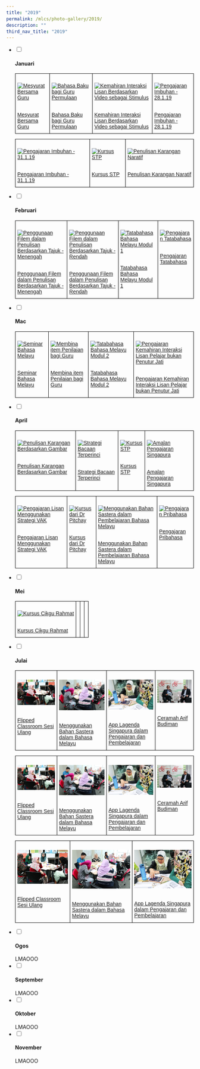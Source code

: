 ```yaml
---
title: "2019"
permalink: /mlcs/photo-gallery/2019/
description: ""
third_nav_title: "2019"
---
```

<ul class="jekyllcodex_accordion">
  <li>
    <input type="checkbox" id="accordion42">
    <label for="accordion42"><h4>Januari</h4></label>
    <div>
      <style type="text/css">
.tg  {border-collapse:collapse;border-spacing:0;}
.tg td{border-color:black;border-style:solid;border-width:1px;font-family:Arial, sans-serif;font-size:14px;
  overflow:hidden;padding:10px 5px;word-break:normal;}
.tg th{border-color:black;border-style:solid;border-width:1px;font-family:Arial, sans-serif;font-size:14px;
  font-weight:normal;overflow:hidden;padding:10px 5px;word-break:normal;}
.tg .tg-0lax{text-align:left;vertical-align:top}
</style>
<table class="tg">
<thead>
  <tr>
    <td class="tg-0lax"><p><a href="/mlcs/photo-gallery/2019/mesyurat-bersama-guru"><img src="![](/images/img_2812.png)" alt="Mesyurat Bersama Guru"></a></p><br><a href="/mlcs/photo-gallery/2019/mesyurat-bersama-guru">
Mesyurat Bersama Guru</a></td>
    <td class="tg-0lax"><p><a href="/mlcs/photo-gallery/2019/Bahasa-Baku-bagi-Guru-Permulaan"><img src="![](/images/img_2895.jpeg)" alt="Bahasa Baku bagi Guru Permulaan"></a></p><br><a href="/mlcs/photo">Bahasa Baku bagi Guru Permulaan
</a></td>
    <td class="tg-0lax"><p><a href="/mlcs/photo-gallery/2019/Kemahiran-Interaksi-Lisan-Berdasarkan-Video-sebagai-Stimulus"><img src="![](/images/img_3035.jpeg)" alt="Kemahiran Interaksi Lisan Berdasarkan Video sebagai Stimulus"></a></p><br><a href="/mlcs/photo-gallery/2019/Kemahiran-Interaksi-Lisan-Berdasarkan-Video-sebagai-Stimulus">Kemahiran Interaksi Lisan Berdasarkan Video sebagai Stimulus</a></td>
		    <td class="tg-0lax"><p><a href="/mlcs/photo-gallery/2019/Pengajaran-Imbuhan-28-1-19"><img src="![](/images/img_3132.jpeg)" alt="Pengajaran Imbuhan - 28.1.19"></a></p><br><a href="/mlcs/photo-gallery/2019/Pengajaran-Imbuhan-28-1-19">Pengajaran Imbuhan - 28.1.19</a></td>
			</tr>
</thead>
</table>
			<style type="text/css">
.tg  {border-collapse:collapse;border-spacing:0;}
.tg td{border-color:black;border-style:solid;border-width:1px;font-family:Arial, sans-serif;font-size:14px;
  overflow:hidden;padding:10px 5px;word-break:normal;}
.tg th{border-color:black;border-style:solid;border-width:1px;font-family:Arial, sans-serif;font-size:14px;
  font-weight:normal;overflow:hidden;padding:10px 5px;word-break:normal;}
.tg .tg-0lax{text-align:left;vertical-align:top}
</style>
<table class="tg">
<thead>
  <tr>
    <td class="tg-0lax"><p><a href="/mlcs/photo-gallery/2019/Pengajaran-Imbuhan-31-1-19"><img src="![](/images/img_3295.jpeg)" alt="Pengajaran Imbuhan - 31.1.19"></a></p><br><a href="/mlcs/photo-gallery/2019/Pengajaran-Imbuhan-31-1-19">
Pengajaran Imbuhan - 31.1.19</a></td>
    <td class="tg-0lax"><p><a href="/mlcs/photo-gallery/2019/Kursus-STP-31-1-19"><img src="![](/images/img_3233.jpeg)" alt="Kursus STP"></a></p><br><a href="/mlcs/photo-gallery/2019/Kursus-STP-31-1-19">Kursus STP
</a></td>
    <td class="tg-0lax"><p><a href="/mlcs/photo-gallery/2019/penulisan-karangan-naratif"><img src="![](/images/img_3177.jpeg)" alt="Penulisan Karangan Naratif"></a></p><br><a href="/mlcs/photo-gallery/2019/penulisan-karangan-naratif">Penulisan Karangan Naratif</a></td>
			</tr>
</thead>
</table>
    </div>
	</li>  
  <li>
    <input type="checkbox" id="accordion43">
    <label for="accordion43"><h4>Februari</h4></label>
    <div>
      <style type="text/css">
.tg  {border-collapse:collapse;border-spacing:0;}
.tg td{border-color:black;border-style:solid;border-width:1px;font-family:Arial, sans-serif;font-size:14px;
  overflow:hidden;padding:10px 5px;word-break:normal;}
.tg th{border-color:black;border-style:solid;border-width:1px;font-family:Arial, sans-serif;font-size:14px;
  font-weight:normal;overflow:hidden;padding:10px 5px;word-break:normal;}
.tg .tg-0lax{text-align:left;vertical-align:top}
</style>
<table class="tg">
<thead>
  <tr>
    <td class="tg-0lax"><p><a href="/mlcs/photo-gallery/2019/penggunaan-filem-dalam-penulisan-berdasarkan-tajuk-menengah"><img src="![](/images/img_3886.jpeg)" alt="Penggunaan Filem dalam Penulisan Berdasarkan Tajuk - Menengah"></a></p><br><a href="/mlcs/photo-gallery/2019/penggunaan-filem-dalam-penulisan-berdasarkan-tajuk-menengah">
Penggunaan Filem dalam Penulisan Berdasarkan Tajuk - Menengah</a></td>
    <td class="tg-0lax"><p><a href="/mlcs/photo-gallery/2019/penggunaan-filem-dalam-penulisan-berdasarkan-tajuk-rendah"><img src="![](/images/img_3824.jpeg)" alt="Penggunaan Filem dalam Penulisan Berdasarkan Tajuk - Rendah"></a></p><br><a href="/mlcs/photo-gallery/2019/penggunaan-filem-dalam-penulisan-berdasarkan-tajuk-rendah">Penggunaan Filem dalam Penulisan Berdasarkan Tajuk - Rendah
</a></td>
    <td class="tg-0lax"><p><a href="/mlcs/photo-gallery/2019/tatabahasa-bahasa-melayu-modul-1"><img src="![](/images/img_3953.jpeg)" alt="Tatabahasa Bahasa Melayu Modul 1"></a></p><br><a href="/mlcs/photo-gallery/2019/tatabahasa-bahasa-melayu-modul-1">Tatabahasa Bahasa Melayu Modul 1</a></td>
		    <td class="tg-0lax"><p><a href="/mlcs/photo-gallery/2019/pengajaran-tatabahasa"><img src="![](/images/img_3966.jpeg)" alt="Pengajaran Tatabahasa"></a></p><br><a href="/mlcs/photo-gallery/2019/pengajaran-tatabahasa">Pengajaran Tatabahasa</a></td>
			</tr>
</thead>
</table>
    </div>
  </li>
  <li>
    <input type="checkbox" id="accordion44">
    <label for="accordion44"><h4>Mac</h4></label>
    <div>
      <style type="text/css">
.tg  {border-collapse:collapse;border-spacing:0;}
.tg td{border-color:black;border-style:solid;border-width:1px;font-family:Arial, sans-serif;font-size:14px;
  overflow:hidden;padding:10px 5px;word-break:normal;}
.tg th{border-color:black;border-style:solid;border-width:1px;font-family:Arial, sans-serif;font-size:14px;
  font-weight:normal;overflow:hidden;padding:10px 5px;word-break:normal;}
.tg .tg-0lax{text-align:left;vertical-align:top}
</style>
<table class="tg">
<thead>
  <tr>
    <td class="tg-0lax"><p><a href="/mlcs/photo-gallery/2019/seminar-bahasa-melayu"><img src="![](/images/img_4087.jpeg)" alt="Seminar Bahasa Melayu"></a></p><br><a href="/mlcs/photo-gallery/2019/seminar-bahasa-melayu">
Seminar Bahasa Melayu</a></td>
    <td class="tg-0lax"><p><a href="/mlcs/photo-gallery/2019/membina-item-penilaian-bagi-guru"><img src="![](/images/img_4638.jpeg)" alt="Membina item Penilaian bagi Guru"></a></p><br><a href="/mlcs/photo-gallery/2019/membina-item-penilaian-bagi-guru">Membina item Penilaian bagi Guru
</a></td>
    <td class="tg-0lax"><p><a href="/mlcs/photo-gallery/2019/tatabahasa-bahasa-melayu-modul-2"><img src="![](/images/img_3953%20.jpeg)" alt="Tatabahasa Bahasa Melayu Modul 2"></a></p><br><a href="/mlcs/photo-gallery/2019/tatabahasa-bahasa-melayu-modul-2">Tatabahasa Bahasa Melayu Modul 2</a></td>
		    <td class="tg-0lax"><p><a href="/mlcs/photo-gallery/2019/pengajaran-kemahiran-interaksi-lisan-pelajar-bukan-penutur-jati"><img src="![](/images/img_5004.jpeg)" alt="Pengajaran Kemahiran Interaksi Lisan Pelajar bukan Penutur Jati"></a></p><br><a href="/mlcs/photo-gallery/2019/pengajaran-kemahiran-interaksi-lisan-pelajar-bukan-penutur-jati">Pengajaran Kemahiran Interaksi Lisan Pelajar bukan Penutur Jati</a></td>
			</tr>
</thead>
</table>
    </div>
  </li>
  <li>
    <input type="checkbox" id="accordion45">
    <label for="accordion45"><h4>April</h4></label>
    <div>
      <style type="text/css">
.tg  {border-collapse:collapse;border-spacing:0;}
.tg td{border-color:black;border-style:solid;border-width:1px;font-family:Arial, sans-serif;font-size:14px;
  overflow:hidden;padding:10px 5px;word-break:normal;}
.tg th{border-color:black;border-style:solid;border-width:1px;font-family:Arial, sans-serif;font-size:14px;
  font-weight:normal;overflow:hidden;padding:10px 5px;word-break:normal;}
.tg .tg-0lax{text-align:left;vertical-align:top}
</style>
<table class="tg">
<thead>
  <tr>
    <td class="tg-0lax"><p><a href="/mlcs/photo-gallery/2019/penulisan-karangan-berdasarkan-gambar"><img src="![](/images/img_5296.jpeg)" alt="Penulisan Karangan Berdasarkan Gambar"></a></p><br><a href="/mlcs/photo-gallery/2019/penulisan-karangan-berdasarkan-gambar">
Penulisan Karangan Berdasarkan Gambar</a></td>
    <td class="tg-0lax"><p><a href="/mlcs/photo-gallery/2019/strategi-bacaan-terperinci"><img src="![](/images/img_5361.jpeg)" alt="Strategi Bacaan Terperinci"></a></p><br><a href="/mlcs/photo-gallery/2019/strategi-bacaan-terperinci">Strategi Bacaan Terperinci
</a></td>
    <td class="tg-0lax"><p><a href="/mlcs/photo-gallery/2019/kursus-stp-17-18-4-2019"><img src="![](/images/img_5436.jpeg)" alt="Kursus STP"></a></p><br><a href="/mlcs/photo-gallery/2019/kursus-stp-17-18-4-2019">Kursus STP</a></td>
		    <td class="tg-0lax"><p><a href="/mlcs/photo-gallery/2019/amalan-pengajaran-singapura"><img src="![](/images/img_5066.jpeg)" alt="Amalan Pengajaran Singapura"></a></p><br><a href="/mlcs/photo-gallery/2019/amalan-pengajaran-singapura">Amalan Pengajaran Singapura</a></td>
			</tr>
</thead>
</table>
			<style type="text/css">
.tg  {border-collapse:collapse;border-spacing:0;}
.tg td{border-color:black;border-style:solid;border-width:1px;font-family:Arial, sans-serif;font-size:14px;
  overflow:hidden;padding:10px 5px;word-break:normal;}
.tg th{border-color:black;border-style:solid;border-width:1px;font-family:Arial, sans-serif;font-size:14px;
  font-weight:normal;overflow:hidden;padding:10px 5px;word-break:normal;}
.tg .tg-0lax{text-align:left;vertical-align:top}
</style>
<table class="tg">
<thead>
  <tr>
    <td class="tg-0lax"><p><a href="/mlcs/photo-gallery/2019/pengajaran-lisan-menggunakan-strategi-vak"><img src="![](/images/img_5059.jpeg)" alt="Pengajaran Lisan Menggunakan Strategi VAK"></a></p><br><a href="/mlcs/photo-gallery/2019/pengajaran-lisan-menggunakan-strategi-vak">
Pengajaran Lisan Menggunakan Strategi VAK</a></td>
    <td class="tg-0lax"><p><a href="/mlcs/photo-gallery/2019/kursus-dari-dr-pitchay"><img src="![](/images/img_5524.jpeg)" alt="Kursus dari Dr Pitchay"></a></p><br><a href="/mlcs/photo-gallery/2019/kursus-dari-dr-pitchay">Kursus dari Dr Pitchay
</a></td>
    <td class="tg-0lax"><p><a href="/mlcs/photo-gallery/2019/menggunakan-bahan-sastera-dalam-pembelajaran-bahasa-melayu"><img src="![](/images/img_5249.jpeg)" alt="Menggunakan Bahan Sastera dalam Pembelajaran Bahasa Melayu"></a></p><br><a href="/mlcs/photo-gallery/2019/menggunakan-bahan-sastera-dalam-pembelajaran-bahasa-melayu">Menggunakan Bahan Sastera dalam Pembelajaran Bahasa Melayu</a></td>
		    <td class="tg-0lax"><p><a href="/mlcs/photo-gallery/2019/pengajaran-pribahasa"><img src="![](/images/img_5178.jpeg)" alt="Pengajaran Pribahasa"></a></p><br><a href="/mlcs/photo-gallery/2019/pengajaran-pribahasa">Pengajaran Pribahasa</a></td>
			</tr>
</thead>
</table>
    </div>
  </li>
  <li>
    <input type="checkbox" id="accordion46">
    <label for="accordion46"><h4>Mei</h4></label>
    <div>
      <style type="text/css">
.tg  {border-collapse:collapse;border-spacing:0;}
.tg td{border-color:black;border-style:solid;border-width:1px;font-family:Arial, sans-serif;font-size:14px;
  overflow:hidden;padding:10px 5px;word-break:normal;}
.tg th{border-color:black;border-style:solid;border-width:1px;font-family:Arial, sans-serif;font-size:14px;
  font-weight:normal;overflow:hidden;padding:10px 5px;word-break:normal;}
.tg .tg-0lax{text-align:left;vertical-align:top}
</style>
<table class="tg">
<thead>
  <tr>
    <td class="tg-0lax"><p><a href="/mlcs/photo-gallery/2019/kursus-cikgu-rahmat"><img src="![](/images/img_5648.jpeg)" alt="Kursus Cikgu Rahmat"></a></p><br><a href="/mlcs/photo-gallery/2019/kursus-cikgu-rahmat">
Kursus Cikgu Rahmat</a></td>
    <td class="tg-0lax"></td>
    <td class="tg-0lax"></td>
		    <td class="tg-0lax"></td>
			</tr>
</thead>
</table>
    </div>
  </li>
	<li>
    <input type="checkbox" id="accordion47">
    <label for="accordion47"><h4>Julai</h4></label>
    <div>
      <style type="text/css">
.tg  {border-collapse:collapse;border-spacing:0;}
.tg td{border-color:black;border-style:solid;border-width:1px;font-family:Arial, sans-serif;font-size:14px;
  overflow:hidden;padding:10px 5px;word-break:normal;}
.tg th{border-color:black;border-style:solid;border-width:1px;font-family:Arial, sans-serif;font-size:14px;
  font-weight:normal;overflow:hidden;padding:10px 5px;word-break:normal;}
.tg .tg-0lax{text-align:left;vertical-align:top}
</style>
<table class="tg">
<thead>
  <tr>
    <td class="tg-0lax"><p><a href="/mlcs/photo-gallery/2018/flipped-classroom-sesi-ulang"><img src="/images/flipped-classroom-sesi-ulang-(5).jpeg" alt="Flipped Classroom Sesi Ulang"></a></p><br><a href="/mlcs/photo-gallery/2018/flipped-classroom-sesi-ulang">
Flipped Classroom Sesi Ulang</a></td>
    <td class="tg-0lax"><p><a href="/mlcs/photo-gallery/2018/menggunakan-bahan-sastera-dalam-bahasa-melayu"><img src="/images/literature-in-malay-2018-(3).jpeg" alt="Menggunakan Bahan Sastera dalam Bahasa Melayu"></a></p><br><a href="/mlcs/photo-gallery/2018/menggunakan-bahan-sastera-dalam-bahasa-melayu">Menggunakan Bahan Sastera dalam Bahasa Melayu
</a></td>
    <td class="tg-0lax"><p><a href="/mlcs/photo-gallery/2018/app-lagenda-singapura-dalam-pengajaran-dan-pembelajaran"><img src="/images/app-lagenda-singapura-dalam-pengajaran-dan-pembelajaran-(4).jpeg" alt="App Lagenda Singapura dalam Pengajaran dan Pembelajaran"></a></p><br><a href="/mlcs/photo-gallery/2018/app-lagenda-singapura-dalam-pengajaran-dan-pembelajaran">App Lagenda Singapura dalam Pengajaran dan Pembelajaran</a></td>
		    <td class="tg-0lax"><p><a href="/mlcs/photo-gallery/2018/ceramah-arif-budiman"><img src="/images/ceramah-arif-budiman-2018-(5).jpeg" alt="Ceramah Arif Budiman"></a></p><br><a href="/mlcs/photo-gallery/2018/ceramah-arif-budiman">Ceramah Arif Budiman</a></td>
			</tr>
</thead>
</table>
<style type="text/css">
.tg  {border-collapse:collapse;border-spacing:0;}
.tg td{border-color:black;border-style:solid;border-width:1px;font-family:Arial, sans-serif;font-size:14px;
  overflow:hidden;padding:10px 5px;word-break:normal;}
.tg th{border-color:black;border-style:solid;border-width:1px;font-family:Arial, sans-serif;font-size:14px;
  font-weight:normal;overflow:hidden;padding:10px 5px;word-break:normal;}
.tg .tg-0lax{text-align:left;vertical-align:top}
</style>
<table class="tg">
<thead>
  <tr>
    <td class="tg-0lax"><p><a href="/mlcs/photo-gallery/2018/flipped-classroom-sesi-ulang"><img src="/images/flipped-classroom-sesi-ulang-(5).jpeg" alt="Flipped Classroom Sesi Ulang"></a></p><br><a href="/mlcs/photo-gallery/2018/flipped-classroom-sesi-ulang">
Flipped Classroom Sesi Ulang</a></td>
    <td class="tg-0lax"><p><a href="/mlcs/photo-gallery/2018/menggunakan-bahan-sastera-dalam-bahasa-melayu"><img src="/images/literature-in-malay-2018-(3).jpeg" alt="Menggunakan Bahan Sastera dalam Bahasa Melayu"></a></p><br><a href="/mlcs/photo-gallery/2018/menggunakan-bahan-sastera-dalam-bahasa-melayu">Menggunakan Bahan Sastera dalam Bahasa Melayu
</a></td>
    <td class="tg-0lax"><p><a href="/mlcs/photo-gallery/2018/app-lagenda-singapura-dalam-pengajaran-dan-pembelajaran"><img src="/images/app-lagenda-singapura-dalam-pengajaran-dan-pembelajaran-(4).jpeg" alt="App Lagenda Singapura dalam Pengajaran dan Pembelajaran"></a></p><br><a href="/mlcs/photo-gallery/2018/app-lagenda-singapura-dalam-pengajaran-dan-pembelajaran">App Lagenda Singapura dalam Pengajaran dan Pembelajaran</a></td>
		    <td class="tg-0lax"><p><a href="/mlcs/photo-gallery/2018/ceramah-arif-budiman"><img src="/images/ceramah-arif-budiman-2018-(5).jpeg" alt="Ceramah Arif Budiman"></a></p><br><a href="/mlcs/photo-gallery/2018/ceramah-arif-budiman">Ceramah Arif Budiman</a></td>
			</tr>
</thead>
</table>
<style type="text/css">
.tg  {border-collapse:collapse;border-spacing:0;}
.tg td{border-color:black;border-style:solid;border-width:1px;font-family:Arial, sans-serif;font-size:14px;
  overflow:hidden;padding:10px 5px;word-break:normal;}
.tg th{border-color:black;border-style:solid;border-width:1px;font-family:Arial, sans-serif;font-size:14px;
  font-weight:normal;overflow:hidden;padding:10px 5px;word-break:normal;}
.tg .tg-0lax{text-align:left;vertical-align:top}
</style>
<table class="tg">
<thead>
  <tr>
    <td class="tg-0lax"><p><a href="/mlcs/photo-gallery/2018/flipped-classroom-sesi-ulang"><img src="/images/flipped-classroom-sesi-ulang-(5).jpeg" alt="Flipped Classroom Sesi Ulang"></a></p><br><a href="/mlcs/photo-gallery/2018/flipped-classroom-sesi-ulang">
Flipped Classroom Sesi Ulang</a></td>
    <td class="tg-0lax"><p><a href="/mlcs/photo-gallery/2018/menggunakan-bahan-sastera-dalam-bahasa-melayu"><img src="/images/literature-in-malay-2018-(3).jpeg" alt="Menggunakan Bahan Sastera dalam Bahasa Melayu"></a></p><br><a href="/mlcs/photo-gallery/2018/menggunakan-bahan-sastera-dalam-bahasa-melayu">Menggunakan Bahan Sastera dalam Bahasa Melayu
</a></td>
    <td class="tg-0lax"><p><a href="/mlcs/photo-gallery/2018/app-lagenda-singapura-dalam-pengajaran-dan-pembelajaran"><img src="/images/app-lagenda-singapura-dalam-pengajaran-dan-pembelajaran-(4).jpeg" alt="App Lagenda Singapura dalam Pengajaran dan Pembelajaran"></a></p><br><a href="/mlcs/photo-gallery/2018/app-lagenda-singapura-dalam-pengajaran-dan-pembelajaran">App Lagenda Singapura dalam Pengajaran dan Pembelajaran</a></td>
			</tr>
</thead>
</table>
    </div>
	</li>  
  <li>
    <input type="checkbox" id="accordion48">
    <label for="accordion48"><h4>Ogos</h4></label>
    <div>
      LMAOOO
    </div>
  </li>
  <li>
    <input type="checkbox" id="accordion49">
    <label for="accordion49"><h4>September</h4></label>
    <div>
      LMAOOO
    </div>
  </li>
  <li>
    <input type="checkbox" id="accordion50">
    <label for="accordion50"><h4>Oktober</h4></label>
    <div>
      LMAOOO
    </div>
  </li>
  <li>
    <input type="checkbox" id="accordion51">
    <label for="accordion51"><h4>November</h4></label>
    <div>
      LMAOOO
    </div>
  </li>
</ul>